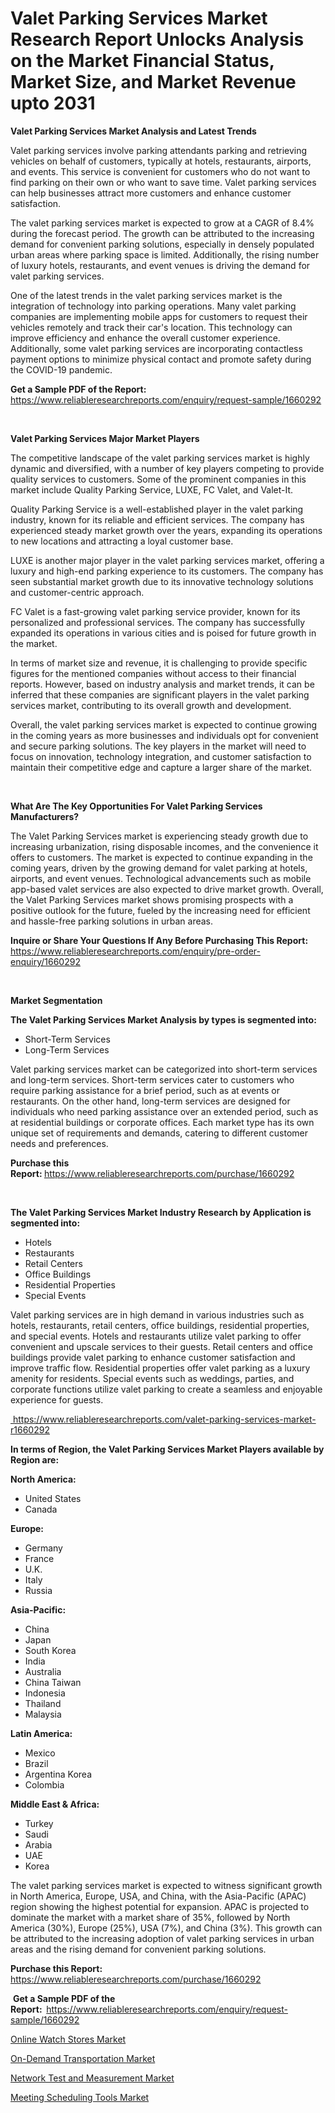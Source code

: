 <p><h1>Valet Parking Services Market Research Report Unlocks Analysis on the Market Financial Status, Market Size, and Market Revenue upto 2031</h1></p><p><strong>Valet Parking Services Market Analysis and Latest Trends</strong></p>
<p><p>Valet parking services involve parking attendants parking and retrieving vehicles on behalf of customers, typically at hotels, restaurants, airports, and events. This service is convenient for customers who do not want to find parking on their own or who want to save time. Valet parking services can help businesses attract more customers and enhance customer satisfaction.</p><p>The valet parking services market is expected to grow at a CAGR of 8.4% during the forecast period. The growth can be attributed to the increasing demand for convenient parking solutions, especially in densely populated urban areas where parking space is limited. Additionally, the rising number of luxury hotels, restaurants, and event venues is driving the demand for valet parking services.</p><p>One of the latest trends in the valet parking services market is the integration of technology into parking operations. Many valet parking companies are implementing mobile apps for customers to request their vehicles remotely and track their car's location. This technology can improve efficiency and enhance the overall customer experience. Additionally, some valet parking services are incorporating contactless payment options to minimize physical contact and promote safety during the COVID-19 pandemic.</p></p>
<p><strong>Get a Sample PDF of the Report:&nbsp;</strong> <a href="https://www.reliableresearchreports.com/enquiry/request-sample/1660292">https://www.reliableresearchreports.com/enquiry/request-sample/1660292</a></p>
<p>&nbsp;</p>
<p><strong>Valet Parking Services Major Market Players</strong></p>
<p><p>The competitive landscape of the valet parking services market is highly dynamic and diversified, with a number of key players competing to provide quality services to customers. Some of the prominent companies in this market include Quality Parking Service, LUXE, FC Valet, and Valet-It.</p><p>Quality Parking Service is a well-established player in the valet parking industry, known for its reliable and efficient services. The company has experienced steady market growth over the years, expanding its operations to new locations and attracting a loyal customer base.</p><p>LUXE is another major player in the valet parking services market, offering a luxury and high-end parking experience to its customers. The company has seen substantial market growth due to its innovative technology solutions and customer-centric approach.</p><p>FC Valet is a fast-growing valet parking service provider, known for its personalized and professional services. The company has successfully expanded its operations in various cities and is poised for future growth in the market.</p><p>In terms of market size and revenue, it is challenging to provide specific figures for the mentioned companies without access to their financial reports. However, based on industry analysis and market trends, it can be inferred that these companies are significant players in the valet parking services market, contributing to its overall growth and development.</p><p>Overall, the valet parking services market is expected to continue growing in the coming years as more businesses and individuals opt for convenient and secure parking solutions. The key players in the market will need to focus on innovation, technology integration, and customer satisfaction to maintain their competitive edge and capture a larger share of the market.</p></p>
<p>&nbsp;</p>
<p><strong>What Are The Key Opportunities For Valet Parking Services Manufacturers?</strong></p>
<p><p>The Valet Parking Services market is experiencing steady growth due to increasing urbanization, rising disposable incomes, and the convenience it offers to customers. The market is expected to continue expanding in the coming years, driven by the growing demand for valet parking at hotels, airports, and event venues. Technological advancements such as mobile app-based valet services are also expected to drive market growth. Overall, the Valet Parking Services market shows promising prospects with a positive outlook for the future, fueled by the increasing need for efficient and hassle-free parking solutions in urban areas.</p></p>
<p><strong>Inquire or Share Your Questions If Any Before Purchasing This Report:</strong> <a href="https://www.reliableresearchreports.com/enquiry/pre-order-enquiry/1660292">https://www.reliableresearchreports.com/enquiry/pre-order-enquiry/1660292</a></p>
<p>&nbsp;</p>
<p><strong>Market Segmentation</strong></p>
<p><strong>The Valet Parking Services Market Analysis by types is segmented into:</strong></p>
<p><ul><li>Short-Term Services</li><li>Long-Term Services</li></ul></p>
<p><p>Valet parking services market can be categorized into short-term services and long-term services. Short-term services cater to customers who require parking assistance for a brief period, such as at events or restaurants. On the other hand, long-term services are designed for individuals who need parking assistance over an extended period, such as at residential buildings or corporate offices. Each market type has its own unique set of requirements and demands, catering to different customer needs and preferences.</p></p>
<p><strong>Purchase this Report:&nbsp;</strong><a href="https://www.reliableresearchreports.com/purchase/1660292">https://www.reliableresearchreports.com/purchase/1660292</a></p>
<p>&nbsp;</p>
<p><strong>The Valet Parking Services Market Industry Research by Application is segmented into:</strong></p>
<p><ul><li>Hotels</li><li>Restaurants</li><li>Retail Centers</li><li>Office Buildings</li><li>Residential Properties</li><li>Special Events</li></ul></p>
<p><p>Valet parking services are in high demand in various industries such as hotels, restaurants, retail centers, office buildings, residential properties, and special events. Hotels and restaurants utilize valet parking to offer convenient and upscale services to their guests. Retail centers and office buildings provide valet parking to enhance customer satisfaction and improve traffic flow. Residential properties offer valet parking as a luxury amenity for residents. Special events such as weddings, parties, and corporate functions utilize valet parking to create a seamless and enjoyable experience for guests.</p></p>
<p><a href="https://www.reliableresearchreports.com/valet-parking-services-market-r1660292">&nbsp;https://www.reliableresearchreports.com/valet-parking-services-market-r1660292</a></p>
<p><strong>In terms of Region, the Valet Parking Services Market Players available by Region are:</strong></p>
<p>
    <p> <strong> North America: </strong>
        <ul>
            <li>United States</li>
            <li>Canada</li>
        </ul>
        </p> 
    <p> <strong> Europe: </strong>
        <ul>
            <li>Germany</li>
            <li>France</li>
            <li>U.K.</li>
            <li>Italy</li>
            <li>Russia</li>
        </ul>
        </p> 
    <p> <strong> Asia-Pacific: </strong>
        <ul>
            <li>China</li>
            <li>Japan</li>
            <li>South Korea</li>
            <li>India</li>
            <li>Australia</li>
            <li>China Taiwan</li>
            <li>Indonesia</li>
            <li>Thailand</li>
            <li>Malaysia</li>
        </ul>
        </p> 
    <p> <strong> Latin America: </strong>
        <ul>
            <li>Mexico</li>
            <li>Brazil</li>
            <li>Argentina Korea</li>
            <li>Colombia</li>
        </ul>
        </p> 
    <p> <strong> Middle East & Africa: </strong>
        <ul>
            <li>Turkey</li>
            <li>Saudi</li>
            <li>Arabia</li>
            <li>UAE</li>
            <li>Korea</li>
        </ul>
    </p>
    </p>
<p><p>The valet parking services market is expected to witness significant growth in North America, Europe, USA, and China, with the Asia-Pacific (APAC) region showing the highest potential for expansion. APAC is projected to dominate the market with a market share of 35%, followed by North America (30%), Europe (25%), USA (7%), and China (3%). This growth can be attributed to the increasing adoption of valet parking services in urban areas and the rising demand for convenient parking solutions.</p></p>
<p><strong>Purchase this Report: </strong><a href="https://www.reliableresearchreports.com/purchase/1660292">https://www.reliableresearchreports.com/purchase/1660292</a></p>
<p>&nbsp;<strong>Get a Sample PDF of the Report:&nbsp;&nbsp;</strong><a href="https://www.reliableresearchreports.com/enquiry/request-sample/1660292">https://www.reliableresearchreports.com/enquiry/request-sample/1660292</a></p>
<p><strong></strong></p>
<p><p><a href="https://github.com/susanjprice2023/Market-Research-Report-List-2/blob/main/online-watch-stores-market.md">Online Watch Stores Market</a></p><p><a href="https://www.linkedin.com/pulse/on-demand-transportation-market-analysis-report-global-insights-isjne">On-Demand Transportation Market</a></p><p><a href="https://www.linkedin.com/pulse/global-network-test-measurement-market-share-growth-opportunities-lz30e">Network Test and Measurement Market</a></p><p><a href="https://github.com/dmmanir420/Market-Research-Report-List-2/blob/main/meeting-scheduling-tools-market.md">Meeting Scheduling Tools Market</a></p></p>